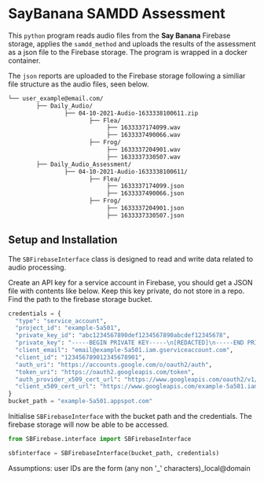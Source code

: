 # SayBanana SAMDD Assessment
This  `python` program reads audio files from the **Say Banana** Firebase storage, applies the `samdd_method` and uploads the results of the assessment as a json file to the Firebase storage.
The program is wrapped in a docker container.

The `json` reports are uploaded to the Firebase storage following a similiar file structure as the audio files, seen below.
```txt
└── user_example@email.com/ 
        ├── Daily_Audio/
                ├── 04-10-2021-Audio-1633338100611.zip
                       ├── Flea/
                            ├── 1633337174099.wav
                            ├── 1633337490066.wav
                       ├── Frog/
                            ├── 1633337204901.wav
                            ├── 1633337330507.wav
        ├── Daily_Audio_Assessment/
                ├── 04-10-2021-Audio-1633338100611/
                       ├── Flea/
                            ├── 1633337174099.json
                            ├── 1633337490066.json
                       ├── Frog/
                            ├── 1633337204901.json
                            ├── 1633337330507.json
```

## Setup and Installation







The `SBFirebaseInterface` class is designed to read and write data related to audio processing.




Create an API key for a service account in Firebase, you should get a JSON file with contents like below. Keep this key private, do not store in a repo.
Find the path to the firebase storage bucket.
```python
credentials = {
  "type": "service_account",
  "project_id": "example-5a501",
  "private_key_id": "abc1234567890def1234567890abcdef12345678",
  "private_key": "-----BEGIN PRIVATE KEY-----\n[REDACTED]\n-----END PRIVATE KEY-----\n",
  "client_email": "email@example-5a501.iam.gserviceaccount.com",
  "client_id": "123456789012345678901",
  "auth_uri": "https://accounts.google.com/o/oauth2/auth",
  "token_uri": "https://oauth2.googleapis.com/token",
  "auth_provider_x509_cert_url": "https://www.googleapis.com/oauth2/v1/certs",
  "client_x509_cert_url": "https://www.googleapis.com/example-5a501.iam.gserviceaccount.com"
}
bucket_path = "example-5a501.appspot.com"
```



Initialise `SBFirebaseInterface` with the bucket path and the credentials. The firebase storage will now be able to be accessed.

```python
from SBFirebase.interface import SBFirebaseInterface

sbfinterface = SBFirebaseInterface(bucket_path, credentials)
```




Assumptions:
user IDs are the form (any non '_' characters)_local@domain

